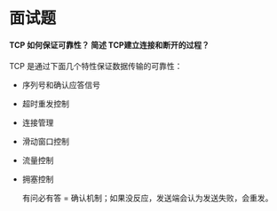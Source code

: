 # 面试题

#### TCP 如何保证可靠性？ 简述 TCP建立连接和断开的过程？

TCP 是通过下面几个特性保证数据传输的可靠性：

* 序列号和确认应答信号
* 超时重发控制
* 连接管理
* 滑动窗口控制
* 流量控制
* 拥塞控制

  有问必有答 = 确认机制；如果没反应，发送端会认为发送失败，会重发。

